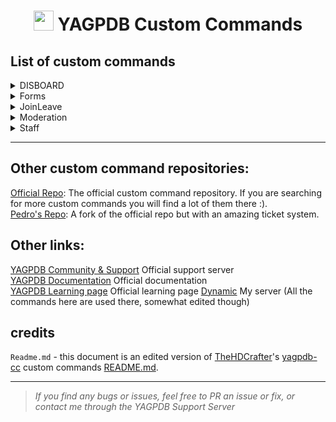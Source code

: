 <h1 align="center"><img src="https://yagpdb.xyz/static/img/logo_y.png" height=32px width=32px></img>&nbspYAGPDB Custom Commands</h1>


## List of custom commands

<details>
<summary>DISBOARD</summary>

- [Open Folder](https://github.com/DiscDynamic/Dynamic-YAGPDB-ccs/tree/main/DISBOARD)  
	**•** `BumpCommand` - Command that deletes and resends DISBOARD's bumps and errors as YAGPDB rich embeds.  
	**•** `BumpNotify` - Lets you know when you can bump.  
	**•** `Help` - Shows the standard DISBOARD help page.  
	**•** `Page` - Shows the servers page on DISBOARD.  
</details>

<details>
<summary>Forms</summary>

- [Open Folder](https://github.com/DiscDynamic/Dynamic-YAGPDB-ccs/tree/main/Forms)  
	**•** `Apply` - Sends an embed with the application link and logs it to a channel  
	**•** `Appeal` - Sends an embed with the appeal link and logs it to a channel
</details>

<details>
<summary>JoinLeave</summary>

- [Open Folder](https://github.com/DiscDynamic/Dynamic-YAGPDB-ccs/tree/main/JoinLeave)  
	**•** `Join message in server channel`  
	**•** `Leave message`  
</details>


<details>
<summary>Moderation</summary>

- [Open folder](https://github.com/DiscDynamic/Dynamic-YAGPDB-ccs/tree/main/Moderation)  
	**•** `Warn DM`  
	**•** `Mute DM`  
	**•** `Unmute DM`  
	**•** `Kick DM`  
  **•** `Ban DM`  
</details>


<details>
<summary>Staff</summary>

- [Open folder](https://github.com/DiscDynamic/Dynamic-YAGPDB-ccs/tree/main/Staff)  
	**•** `Break` - Removes staff roles for a given time for a break  
	**•** `Announce` - Makes an announcement and pings the announcement role  
	**•** `Event` - Makes an event notif and pings the event role  
</details>

---
## Other custom command repositories:
[Official Repo](https://github.com/yagpdb-cc/yagpdb-cc): The official custom command repository. If you are searching for more custom commands you will find a lot of them there :).  
[Pedro's Repo](https://github.com/Pedro-Pessoa/yagpdb-cc/tree/Tickets/tickets): A fork of the official repo but with an amazing ticket system.


## Other links:
[YAGPDB Community & Support](https://discord.gg/4uY54rw) Official support server  
[YAGPDB Documentation](https://docs.yagpdb.xyz/reference/templates) Official documentation  
[YAGPDB Learning page](https://learn.yagpdb.xyz/) Official learning page
[Dynamic](https://discord.gg/ekMQH384KC) My server (All the commands here are used there, somewhat edited though)

## credits

`Readme.md` - this document is an edited version of [TheHDCrafter](https://github.com/TheHDCrafter)'s [yagpdb-cc](https://github.com/TheHDCrafter/yagpdb-cc) custom commands [README.md](https://github.com/TheHDCrafter/yagpdb-cc/blob/master/README.md).

---
> *If you find any bugs or issues, feel free to PR an issue or fix, or contact me through the YAGPDB Support Server*
